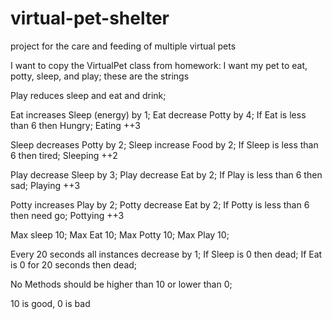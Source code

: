 # virtual-pet-shelter
project for the care and feeding of multiple virtual pets

I want to copy the VirtualPet class from homework:
I want my pet to eat, potty, sleep, and play; these are the strings

Play reduces sleep and eat and drink;

Eat increases Sleep (energy) by 1; Eat decrease Potty by 4; If Eat is less than 6 then Hungry; Eating ++3

Sleep decreases Potty by 2; Sleep increase Food by 2; If Sleep is less than 6 then tired; Sleeping ++2

Play decrease Sleep by 3; Play decrease Eat by 2; If Play is less than 6 then sad; Playing ++3

Potty increases Play by 2; Potty decrease Eat by 2; If Potty is less than 6 then need go; Pottying ++3

Max sleep 10; Max Eat 10; Max Potty 10; Max Play 10;

Every 20 seconds all instances decrease by 1; If Sleep is 0 then dead; If Eat is 0 for 20 seconds then dead;

No Methods should be higher than 10 or lower than 0;

10 is good, 0 is bad
